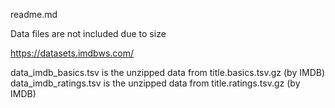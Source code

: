 readme.md

Data files are not included due to size

https://datasets.imdbws.com/ 

data_imdb_basics.tsv is the unzipped data from title.basics.tsv.gz (by IMDB)
data_imdb_ratings.tsv is the unzipped data from title.ratings.tsv.gz (by IMDB)
